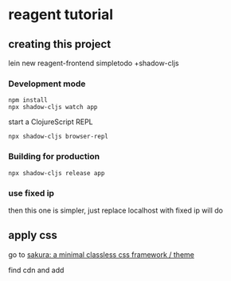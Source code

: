 # reagent tutorial
## creating this project
lein new reagent-frontend simpletodo +shadow-cljs

### Development mode
```
npm install
npx shadow-cljs watch app
```
start a ClojureScript REPL
```
npx shadow-cljs browser-repl
```
### Building for production

```
npx shadow-cljs release app
```
### use fixed ip
then this one is simpler, just replace localhost with fixed ip will do

## apply css
go to [sakura: a minimal classless css framework / theme](https://oxal.org/projects/sakura/)

find cdn and add 